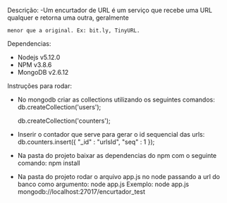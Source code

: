 Descrição:
    -Um encurtador de URL é um serviço que recebe uma URL qualquer e retorna uma outra, geralmente

    menor que a original. Ex: bit.ly, TinyURL.

Dependencias: 
 - Nodejs v5.12.0
 - NPM v3.8.6
 - MongoDB v2.6.12

 Instruções para rodar:
 - No mongodb criar as collections utilizando os seguintes comandos: 
    db.createCollection('users');

    db.createCollection('counters');

- Inserir o contador que serve para gerar o id sequencial das urls:
    db.counters.insert({ "_id" : "urlsId", "seq" : 1 });

- Na pasta do projeto baixar as dependencias do npm com o seguinte comando:
    npm install

- Na pasta do projeto rodar o arquivo app.js no node passando a url do banco como argumento:
    node app.js <url-mongo>
    Exemplo: node app.js mongodb://localhost:27017/encurtador_test